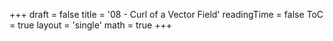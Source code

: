 +++
draft = false
title = '08 - Curl of a Vector Field'
readingTime = false
ToC = true
layout = 'single'
math = true
+++
